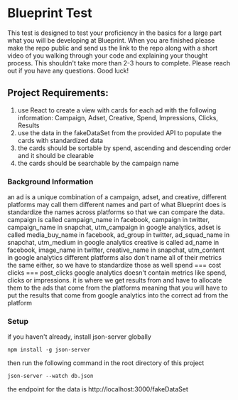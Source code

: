 # Blueprint Test

This test is designed to test your proficiency in the basics for a large part what you will be developing at Blueprint.
When you are finished please make the repo public and send us the link to the repo along with a short video of you walking through your code and explaining your thought process.
This shouldn't take more than 2-3 hours to complete.
Please reach out if you have any questions. Good luck!

## Project Requirements:

1. use React to create a view with cards for each ad with the following information: Campaign, Adset, Creative, Spend, Impressions, Clicks, Results
2. use the data in the fakeDataSet from the provided API to populate the cards with standardized data
3. the cards should be sortable by spend, ascending and descending order and it should be clearable
4. the cards should be searchable by the campaign name

### Background Information

an ad is a unique combination of a campaign, adset, and creative, different platforms may call them different names and part of what Blueprint does is standardize the names across platforms so that we can compare the data.
campaign is called campaign_name in facebook, campaign in twitter, campaign_name in snapchat, utm_campaign in google analytics,
adset is called media_buy_name in facebook, ad_group in twitter, ad_squad_name in snapchat, utm_medium in google analytics
creative is called ad_name in facebook, image_name in twitter, creative_name in snapchat, utm_content in google analytics
different platforms also don't name all of their metrics the same either, so we have to standardize those as well
spend === cost 
clicks === post_clicks
google analytics doesn't contain metrics like spend, clicks or impressions. it is where we get results from and have to allocate them to the ads that come from the platforms
meaning that you will have to put the results that come from google analytics into the correct ad from the platform

### Setup

<!-- instructions on how to start the json server -->

if you haven't already, install json-server globally

```
npm install -g json-server
```

then run the following command in the root directory of this project

```
json-server --watch db.json
```

the endpoint for the data is http://localhost:3000/fakeDataSet

